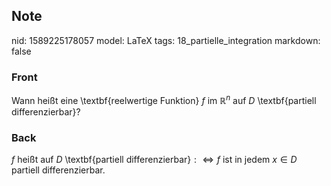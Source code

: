 ## Note
nid: 1589225178057
model: LaTeX
tags: 18_partielle_integration
markdown: false

### Front
Wann heißt eine \textbf{reelwertige Funktion} $f$ im $\mathbb{R}^n$ auf $D$ \textbf{partiell differenzierbar}?

### Back
$f$ heißt auf $D$ \textbf{partiell differenzierbar}$: \Longleftrightarrow f$ ist in jedem $x \in D$ partiell
differenzierbar.

